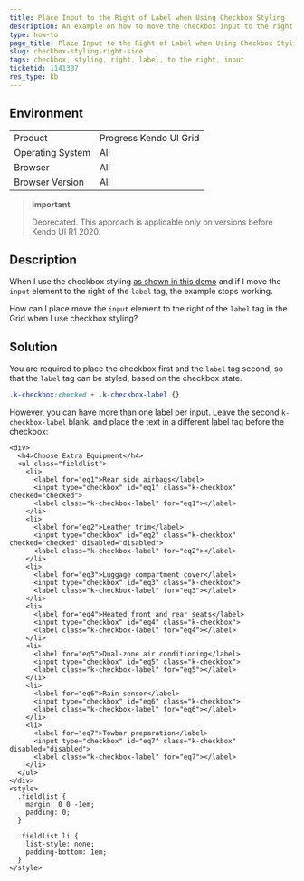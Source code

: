 ```yaml
---
title: Place Input to the Right of Label when Using Checkbox Styling
description: An example on how to move the checkbox input to the right when you use the checkbox styling in the Kendo UI Grid.
type: how-to
page_title: Place Input to the Right of Label when Using Checkbox Styling | Kendo UI Grid for jQuery
slug: checkbox-styling-right-side
tags: checkbox, styling, right, label, to the right, input
ticketid: 1141307
res_type: kb
---
```


## Environment

<table>
 <tr>
  <td>Product</td>
  <td>Progress Kendo UI Grid</td>
 </tr>
 <tr>
  <td>Operating System</td>
  <td>All</td>
 </tr>
 <tr>
  <td>Browser</td>
  <td>All</td>
 </tr>
 <tr>
  <td>Browser Version</td>
  <td>All</td>
 </tr>
</table>

> **Important**
>
> Deprecated. This approach is applicable only on versions before Kendo UI R1 2020.

## Description

When I use the checkbox styling [as shown in this demo](https://demos.telerik.com/kendo-ui/styling/checkboxes) and if I move the `input` element to the right of the `label` tag, the example stops working.

How can I place move the `input` element to the right of the `label` tag in the Grid when I use checkbox styling?

## Solution

You are required to place the checkbox first and the `label` tag second, so that the `label` tag can be styled, based on the checkbox state.

````css
.k-checkbox:checked + .k-checkbox-label {}
````

However, you can have more than one label per input. Leave the second `k-checkbox-label` blank, and place the text in a different label tag before the checkbox:

```dojo
<div>
  <h4>Choose Extra Equipment</h4>
  <ul class="fieldlist">
    <li>
      <label for="eq1">Rear side airbags</label>
      <input type="checkbox" id="eq1" class="k-checkbox" checked="checked">
      <label class="k-checkbox-label" for="eq1"></label>
    </li>
    <li>
      <label for="eq2">Leather trim</label>
      <input type="checkbox" id="eq2" class="k-checkbox" checked="checked" disabled="disabled">
      <label class="k-checkbox-label" for="eq2"></label>
    </li>
    <li>
      <label for="eq3">Luggage compartment cover</label>
      <input type="checkbox" id="eq3" class="k-checkbox">
      <label class="k-checkbox-label" for="eq3"></label>
    </li>
    <li>
      <label for="eq4">Heated front and rear seats</label>
      <input type="checkbox" id="eq4" class="k-checkbox">
      <label class="k-checkbox-label" for="eq4"></label>
    </li>
    <li>
      <label for="eq5">Dual-zone air conditioning</label>
      <input type="checkbox" id="eq5" class="k-checkbox">
      <label class="k-checkbox-label" for="eq5"></label>
    </li>
    <li>
      <label for="eq6">Rain sensor</label>
      <input type="checkbox" id="eq6" class="k-checkbox">
      <label class="k-checkbox-label" for="eq6"></label>
    </li>
    <li>
      <label for="eq7">Towbar preparation</label>
      <input type="checkbox" id="eq7" class="k-checkbox" disabled="disabled">
      <label class="k-checkbox-label" for="eq7"></label>
    </li>
  </ul>
</div>
<style>
  .fieldlist {
    margin: 0 0 -1em;
    padding: 0;
  }

  .fieldlist li {
    list-style: none;
    padding-bottom: 1em;
  }
</style>
```
